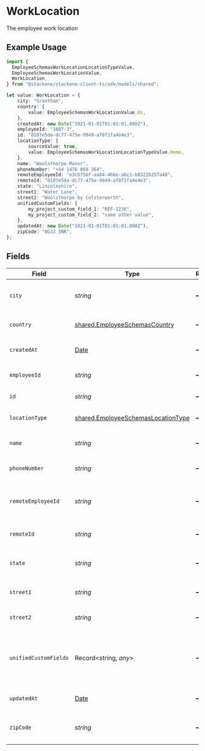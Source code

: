 # WorkLocation

The employee work location

## Example Usage

```typescript
import {
  EmployeeSchemasWorkLocationLocationTypeValue,
  EmployeeSchemasWorkLocationValue,
  WorkLocation,
} from "@stackone/stackone-client-ts/sdk/models/shared";

let value: WorkLocation = {
    city: "Grantham",
    country: {
        value: EmployeeSchemasWorkLocationValue.Us,
    },
    createdAt: new Date("2021-01-01T01:01:01.000Z"),
    employeeId: "1687-3",
    id: "8187e5da-dc77-475e-9949-af0f1fa4e4e3",
    locationType: {
        sourceValue: true,
        value: EmployeeSchemasWorkLocationLocationTypeValue.Home,
    },
    name: "Woolsthorpe Manor",
    phoneNumber: "+44 1476 860 364",
    remoteEmployeeId: "e3cb75bf-aa84-466e-a6c1-b8322b257a48",
    remoteId: "8187e5da-dc77-475e-9949-af0f1fa4e4e3",
    state: "Lincolnshire",
    street1: "Water Lane",
    street2: "Woolsthorpe by Colsterworth",
    unifiedCustomFields: {
        my_project_custom_field_1: "REF-1236",
        my_project_custom_field_2: "some other value",
    },
    updatedAt: new Date("2021-01-01T01:01:01.000Z"),
    zipCode: "NG33 5NR",
};
```

## Fields

| Field                                                                                           | Type                                                                                            | Required                                                                                        | Description                                                                                     | Example                                                                                         |
| ----------------------------------------------------------------------------------------------- | ----------------------------------------------------------------------------------------------- | ----------------------------------------------------------------------------------------------- | ----------------------------------------------------------------------------------------------- | ----------------------------------------------------------------------------------------------- |
| `city`                                                                                          | *string*                                                                                        | :heavy_minus_sign:                                                                              | The city where the location is situated                                                         | Grantham                                                                                        |
| `country`                                                                                       | [shared.EmployeeSchemasCountry](../../../sdk/models/shared/employeeschemascountry.md)           | :heavy_minus_sign:                                                                              | The country code                                                                                |                                                                                                 |
| `createdAt`                                                                                     | [Date](https://developer.mozilla.org/en-US/docs/Web/JavaScript/Reference/Global_Objects/Date)   | :heavy_minus_sign:                                                                              | The created_at date                                                                             | 2021-01-01T01:01:01.000Z                                                                        |
| `employeeId`                                                                                    | *string*                                                                                        | :heavy_minus_sign:                                                                              | The employee ID                                                                                 | 1687-3                                                                                          |
| `id`                                                                                            | *string*                                                                                        | :heavy_minus_sign:                                                                              | Unique identifier                                                                               | 8187e5da-dc77-475e-9949-af0f1fa4e4e3                                                            |
| `locationType`                                                                                  | [shared.EmployeeSchemasLocationType](../../../sdk/models/shared/employeeschemaslocationtype.md) | :heavy_minus_sign:                                                                              | The location type                                                                               | work                                                                                            |
| `name`                                                                                          | *string*                                                                                        | :heavy_minus_sign:                                                                              | The name of the location                                                                        | Woolsthorpe Manor                                                                               |
| `phoneNumber`                                                                                   | *string*                                                                                        | :heavy_minus_sign:                                                                              | The phone number of the location                                                                | +44 1476 860 364                                                                                |
| `remoteEmployeeId`                                                                              | *string*                                                                                        | :heavy_minus_sign:                                                                              | Provider's unique identifier of the employee                                                    | e3cb75bf-aa84-466e-a6c1-b8322b257a48                                                            |
| `remoteId`                                                                                      | *string*                                                                                        | :heavy_minus_sign:                                                                              | Provider's unique identifier                                                                    | 8187e5da-dc77-475e-9949-af0f1fa4e4e3                                                            |
| `state`                                                                                         | *string*                                                                                        | :heavy_minus_sign:                                                                              | The state where the location is situated                                                        | Lincolnshire                                                                                    |
| `street1`                                                                                       | *string*                                                                                        | :heavy_minus_sign:                                                                              | The first line of the address                                                                   | Water Lane                                                                                      |
| `street2`                                                                                       | *string*                                                                                        | :heavy_minus_sign:                                                                              | The second line of the address                                                                  | Woolsthorpe by Colsterworth                                                                     |
| `unifiedCustomFields`                                                                           | Record<string, *any*>                                                                           | :heavy_minus_sign:                                                                              | Custom Unified Fields configured in your StackOne project                                       | {<br/>"my_project_custom_field_1": "REF-1236",<br/>"my_project_custom_field_2": "some other value"<br/>} |
| `updatedAt`                                                                                     | [Date](https://developer.mozilla.org/en-US/docs/Web/JavaScript/Reference/Global_Objects/Date)   | :heavy_minus_sign:                                                                              | The updated_at date                                                                             | 2021-01-01T01:01:01.000Z                                                                        |
| `zipCode`                                                                                       | *string*                                                                                        | :heavy_minus_sign:                                                                              | The ZIP code/Postal code of the location                                                        | NG33 5NR                                                                                        |